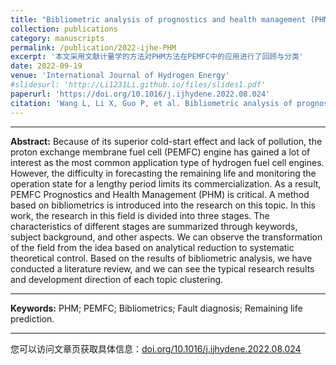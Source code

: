 ```yaml
---
title: "Bibliometric analysis of prognostics and health management (PHM) in hydrogen fuel cell engines"
collection: publications
category: manuscripts
permalink: /publication/2022-ijhe-PHM
excerpt: '本文采用文献计量学的方法对PHM方法在PEMFC中的应用进行了回顾与分类'
date: 2022-09-19
venue: 'International Journal of Hydrogen Energy'
#slidesurl: 'http://Li1231Li.github.io/files/slides1.pdf'
paperurl: 'https://doi.org/10.1016/j.ijhydene.2022.08.024'
citation: 'Wang L, Li X, Guo P, et al. Bibliometric analysis of prognostics and health management (PHM) in hydrogen fuel cell engines[J]. International Journal of Hydrogen Energy, 2022, 47(80): 34216-34243.'
---
```


***

**Abstract:**
Because of its superior cold-start effect and lack of pollution, the proton exchange membrane fuel cell (PEMFC) engine has gained a lot of interest as the most common application type of hydrogen fuel cell engines. However, the difficulty in forecasting the remaining life and monitoring the operation state for a lengthy period limits its commercialization. As a result, PEMFC Prognostics and Health Management (PHM) is critical. A method based on bibliometrics is introduced into the research on this topic. In this work, the research in this field is divided into three stages. The characteristics of different stages are summarized through keywords, subject background, and other aspects. We can observe the transformation of the field from the idea based on analytical reduction to systematic theoretical control. Based on the results of bibliometric analysis, we have conducted a literature review, and we can see the typical research results and development direction of each topic clustering.

***

**Keywords:**
PHM; PEMFC; Bibliometrics; Fault diagnosis; Remaining life prediction.

***

您可以访问文章页获取具体信息：[doi.org/10.1016/j.ijhydene.2022.08.024](https://doi.org/10.1016/j.ijhydene.2022.08.024)
